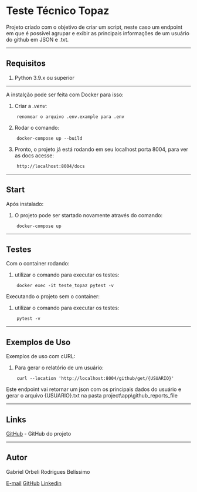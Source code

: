 # Teste Técnico Topaz
Projeto criado com o objetivo de criar um script, neste caso um endpoint em que é possível agrupar e exibir as principais informações de um usuário do github em JSON e .txt.

---
## Requisitos
1) Python 3.9.x ou superior

---
A instalção pode ser feita com Docker para isso:
1) Criar a *.venv*: 
```
    renomear o arquivo .env.example para .env
```
2) Rodar o comando:
```
    docker-compose up --build
```
3) Pronto, o projeto já está rodando em seu localhost porta 8004, para ver as docs acesse:
```
    http://localhost:8004/docs
```

---
## Start
Após instalado:
1) O projeto pode ser startado novamente através do comando:
```
    docker-compose up
```

---
## Testes
Com o container rodando:
1) utilizar o comando para executar os testes:
```
    docker exec -it teste_topaz pytest -v
```
Executando o projeto sem o container:
1) utilizar o comando para executar os testes:
```
    pytest -v
```

---
## Exemplos de Uso
Exemplos de uso com cURL:
1) Para gerar o relatório de um usuário:
```
    curl --location 'http://localhost:8004/github/get/{USUARIO}'
```
Este endpoint vai retornar um json com os principais dados do usuário e gerar o arquivo {USUARIO}.txt na pasta project\app\github_reports_file
 
---
## Links
[GitHub](https://github.com/Orbeli/flask-api) - GitHub do projeto  

---
## Autor
Gabriel Orbeli Rodrigues Belíssimo

[E-mail](mailto:gabriel.orbeli@gmail.com)
[GitHub](https://github.com/Orbeli)
[Linkedin](https://www.linkedin.com/in/gabriel-orbeli-436815171/)
